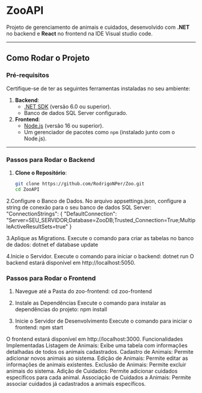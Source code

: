 # ZooAPI

Projeto de gerenciamento de animais e cuidados, desenvolvido com **.NET** no backend e **React** no frontend na IDE Visual studio code.

---

## **Como Rodar o Projeto**

### **Pré-requisitos**

Certifique-se de ter as seguintes ferramentas instaladas no seu ambiente:

1. **Backend**:
   - [.NET SDK](https://dotnet.microsoft.com/download) (versão 6.0 ou superior).
   - Banco de dados SQL Server configurado.
2. **Frontend**:
   - [Node.js](https://nodejs.org/) (versão 16 ou superior).
   - Um gerenciador de pacotes como `npm` (instalado junto com o Node.js).

---

### **Passos para Rodar o Backend**

1. **Clone o Repositório**:

   ```bash
   git clone https://github.com/RodrigoNPer/Zoo.git
   cd ZooAPI

   ```

2.Configure o Banco de Dados.
No arquivo appsettings.json, configure a string de conexão para o seu banco de dados SQL Server:
"ConnectionStrings": {
"DefaultConnection": "Server=SEU_SERVIDOR;Database=ZooDB;Trusted_Connection=True;MultipleActiveResultSets=true"
}

3.Aplique as Migrations.
Execute o comando para criar as tabelas no banco de dados: dotnet ef database update

4.Inicie o Servidor.
Execute o comando para iniciar o backend: dotnet run
O backend estará disponível em http://localhost:5050.

### **Passos para Rodar o Frontend**

1. Navegue até a Pasta do zoo-frontend: cd zoo-frontend

2. Instale as Dependências
   Execute o comando para instalar as dependências do projeto: npm install

3. Inicie o Servidor de Desenvolvimento
   Execute o comando para iniciar o frontend: npm start

O frontend estará disponível em http://localhost:3000.
Funcionalidades Implementadas
Listagem de Animais:
Exibe uma tabela com informações detalhadas de todos os animais cadastrados.
Cadastro de Animais:
Permite adicionar novos animais ao sistema.
Edição de Animais:
Permite editar as informações de animais existentes.
Exclusão de Animais:
Permite excluir animais do sistema.
Adição de Cuidados:
Permite adicionar cuidados específicos para cada animal.
Associação de Cuidados a Animais:
Permite associar cuidados já cadastrados a animais específicos.

